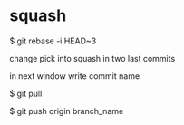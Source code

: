 # squash

$ git rebase -i HEAD~3

change pick into squash in two last commits

in next window write commit name 

$ git pull

$ git push origin branch_name
